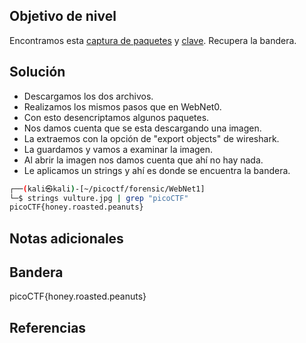 ## Objetivo de nivel
Encontramos esta [captura de paquetes](https://jupiter.challenges.picoctf.org/static/fbf98e695555a2a48fe42c9a245de376/capture.pcap) y [clave](https://jupiter.challenges.picoctf.org/static/fbf98e695555a2a48fe42c9a245de376/picopico.key). Recupera la bandera.

## Solución
- Descargamos los dos archivos.
- Realizamos los mismos pasos que en WebNet0.
- Con esto desencriptamos algunos paquetes.
- Nos damos cuenta que se esta descargando una imagen.
- La extraemos con la opción de "export objects" de wireshark.
- La guardamos y vamos a examinar la imagen.
- Al abrir la imagen nos damos cuenta que ahí no hay nada.
- Le aplicamos un strings y ahí es donde se encuentra la bandera.
``` bash
┌──(kali㉿kali)-[~/picoctf/forensic/WebNet1]
└─$ strings vulture.jpg | grep "picoCTF"
picoCTF{honey.roasted.peanuts}
```

## Notas adicionales


## Bandera
picoCTF{honey.roasted.peanuts}

## Referencias

